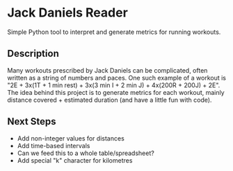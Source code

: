 # Jack Daniels Reader

Simple Python tool to interpret and generate metrics for running workouts.

## Description

Many workouts prescribed by Jack Daniels can be complicated, often written as a string of numbers and paces. One such example of a workout is "2E + 3x(1T + 1 min rest) + 3x(3 min I + 2 min J) + 4x(200R + 200J) + 2E". The idea behind this project is to generate metrics for each workout, mainly distance covered + estimated duration (and have a little fun with code).

## Next Steps

* Add non-integer values for distances
* Add time-based intervals
* Can we feed this to a whole table/spreadsheet?
* Add special "k" character for kilometres